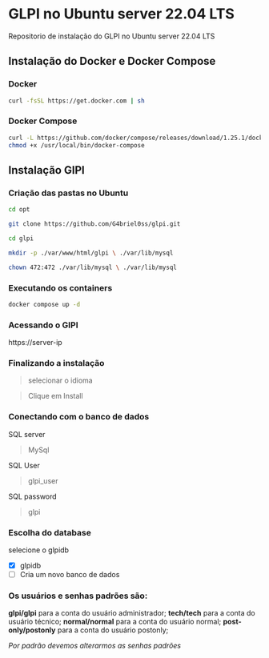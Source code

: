 # GLPI no Ubuntu server 22.04 LTS

Repositorio de instalação do GLPI no Ubuntu server 22.04 LTS
 
## Instalação do Docker e Docker Compose

### Docker

```bash
curl -fsSL https://get.docker.com | sh
```
### Docker Compose

```bash
curl -L https://github.com/docker/compose/releases/download/1.25.1/docker-compose-`uname -s`-`uname -m` -o /usr/local/bin/docker-compose
chmod +x /usr/local/bin/docker-compose
```

## Instalação GlPI

### Criação das pastas no Ubuntu

```bash
cd opt

git clone https://github.com/G4briel0ss/glpi.git

cd glpi

mkdir -p ./var/www/html/glpi \ ./var/lib/mysql

chown 472:472 ./var/lib/mysql \ ./var/lib/mysql 
```
### Executando os containers

```bash
docker compose up -d
```

### Acessando o GlPI

https://server-ip

### Finalizando a instalação 

> selecionar o idioma

> Clique em Install

### Conectando com o banco de dados

SQL server
> MySql

SQL User
> glpi_user

SQL password
> glpi

### Escolha do database

selecione o glpidb

- [x] glpidb
- [ ] Cria um novo banco de dados 

### Os usuários e senhas padrões são:

**glpi/glpi** para a conta do usuário administrador;
**tech/tech** para a conta do usuário técnico;
**normal/normal** para a conta do usuário normal;
**post-only/postonly** para a conta do usuário postonly;

*Por padrão devemos alterarmos as senhas padrões*

